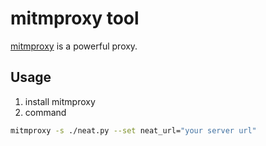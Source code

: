 # mitmproxy tool

[mitmproxy](https://github.com/mitmproxy/mitmproxy) is a powerful proxy.


## Usage
1. install mitmproxy
2. command
```bash
mitmproxy -s ./neat.py --set neat_url="your server url"
```
